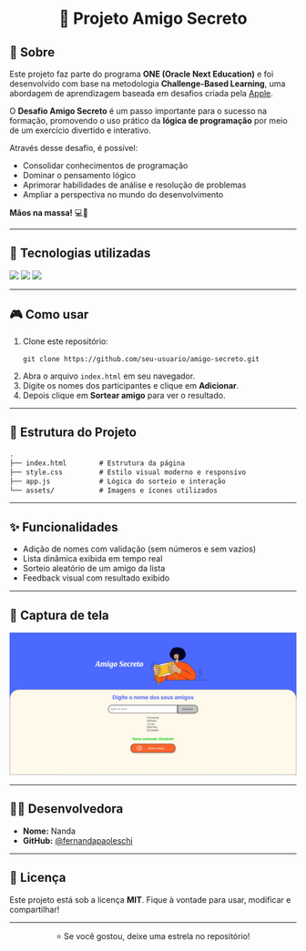 <h1 align="center">🎁 Projeto Amigo Secreto</h1>

<h2>📖 Sobre</h2>
<p>
  Este projeto faz parte do programa <strong>ONE (Oracle Next Education)</strong> e foi desenvolvido com base na metodologia <strong>Challenge-Based Learning</strong>, uma abordagem de aprendizagem baseada em desafios criada pela <a href="https://www.apple.com">Apple</a>.
</p>

<p>
  O <strong>Desafio Amigo Secreto</strong> é um passo importante para o sucesso na formação, promovendo o uso prático da <strong>lógica de programação</strong> por meio de um exercício divertido e interativo.
</p>

<p>
  Através desse desafio, é possível:
  <ul>
    <li>Consolidar conhecimentos de programação</li>
    <li>Dominar o pensamento lógico</li>
    <li>Aprimorar habilidades de análise e resolução de problemas</li>
    <li>Ampliar a perspectiva no mundo do desenvolvimento</li>
  </ul>

  <strong>Mãos na massa!</strong> 💻🚀
</p>

---

<h2>🚀 Tecnologias utilizadas</h2>

<div>
  <img src="https://img.shields.io/badge/HTML-239120?style=for-the-badge&logo=html5&logoColor=white">
  <img src="https://img.shields.io/badge/CSS-239120?&style=for-the-badge&logo=css3&logoColor=white">
  <img src="https://img.shields.io/badge/JavaScript-F7DF1E?style=for-the-badge&logo=javascript&logoColor=black">
</div>

---

<h2>🎮 Como usar</h2>

<ol>
  <li>Clone este repositório:</li>

  <pre><code>git clone https://github.com/seu-usuario/amigo-secreto.git</code></pre>

  <li>Abra o arquivo <code>index.html</code> em seu navegador.</li>
  <li>Digite os nomes dos participantes e clique em <strong>Adicionar</strong>.</li>
  <li>Depois clique em <strong>Sortear amigo</strong> para ver o resultado.</li>
</ol>

---

<h2>📁 Estrutura do Projeto</h2>

<pre><code>.
├── index.html        # Estrutura da página
├── style.css         # Estilo visual moderno e responsivo
├── app.js            # Lógica do sorteio e interação
└── assets/           # Imagens e ícones utilizados
</code></pre>

---

<h2>✨ Funcionalidades</h2>

<ul>
  <li>Adição de nomes com validação (sem números e sem vazios)</li>
  <li>Lista dinâmica exibida em tempo real</li>
  <li>Sorteio aleatório de um amigo da lista</li>
  <li>Feedback visual com resultado exibido</li>
</ul>

---

<h2>📸 Captura de tela</h2>

<img src="assets/print-amigo-secreto.jpeg" alt="Imagem do projeto Amigo Secreto" width="700">

---

<h2>👩‍💻 Desenvolvedora</h2>

<ul>
  <li><strong>Nome:</strong> Nanda</li>
  <li><strong>GitHub:</strong> <a href="https://github.com/seu-usuario">@fernandapaoleschi</a></li>
</ul>

---

<h2>📝 Licença</h2>

<p>Este projeto está sob a licença <strong>MIT</strong>. Fique à vontade para usar, modificar e compartilhar!</p>

---

<p align="center">⭐ Se você gostou, deixe uma estrela no repositório!</p>

